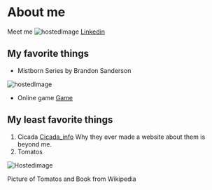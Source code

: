 # About me
Meet me
![hostedImage](https://media-exp1.licdn.com/dms/image/C4E03AQHeW_GI6JdsTQ/profile-displayphoto-shrink_200_200/0?e=1585180800&v=beta&t=-qb0ugGLSwJQkdYCONrIlmpzLochE1inpMaCW23f8pw "PicofMe")
[Linkedin](https://www.linkedin.com/in/lindsay-gillespie-68b620122/)
## My favorite things
* Mistborn Series by Brandon Sanderson

![hostedImage](https://upload.wikimedia.org/wikipedia/en/thumb/4/44/Mistborn-cover.jpg/220px-Mistborn-cover.jpg "Mistborn")

* Online game
[Game](www.chickensmoothie.com)


## My least favorite things
1. Cicada
[Cicada_info](https://www.cicadamania.com/)
Why they ever made a website about them is beyond me.
1. Tomatos

![Hostedimage](https://upload.wikimedia.org/wikipedia/commons/thumb/9/94/Red_Tomatoes_with_PLU_code.jpg/225px-Red_Tomatoes_with_PLU_code.jpg "Tomato")


Picture of Tomatos and Book from Wikipedia
